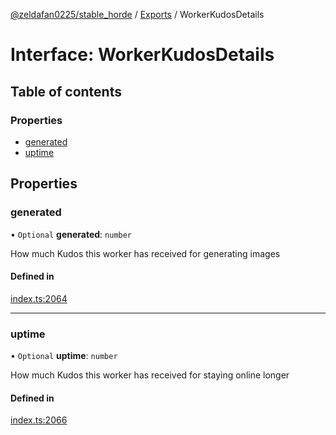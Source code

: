 [@zeldafan0225/stable_horde](../README.md) / [Exports](../modules.md) / WorkerKudosDetails

# Interface: WorkerKudosDetails

## Table of contents

### Properties

- [generated](WorkerKudosDetails.md#generated)
- [uptime](WorkerKudosDetails.md#uptime)

## Properties

### generated

• `Optional` **generated**: `number`

How much Kudos this worker has received for generating images

#### Defined in

[index.ts:2064](https://github.com/ZeldaFan0225/stable_horde/blob/da4b9dc/index.ts#L2064)

___

### uptime

• `Optional` **uptime**: `number`

How much Kudos this worker has received for staying online longer

#### Defined in

[index.ts:2066](https://github.com/ZeldaFan0225/stable_horde/blob/da4b9dc/index.ts#L2066)
